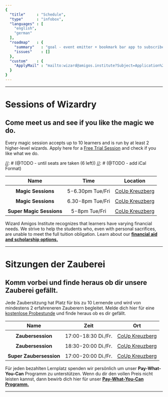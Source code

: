 ```yaml
---
{
  "title"     : "Schedule",
  "type"      : "infobox",
  "languages" : [
    "english",
    "german"
  ],
  "roadmap"   : {
    "summary"   : "goal - event emitter + bookmark bar app to subscribe",
    "issues"    : []
  },
  "custom"    : {
    "ApplyMail" : "mailto:wizard@amigos.institute?Subject=Application%20form"
  }  
}
---
```


---
[](@english)
# Sessions of Wizardry

## Come meet us and see if you like the magic we do.

Every magic session accepts up to 10 learners and is run by at least 2 higher-level wizards. Apply here for a [Free Trial Session](mailto:wizard@amigos.institute) and check if you like what we do.


[//]: # (@TODO - next free workshop - sunday)
[//]: # (@TODO - monday + thursday sessions)
[//]: # (@TODO - until seats are taken (6 left))
[//]: # (@TODO - add iCal Format)

| Name                     |  Time                    |          Location               |     
| :----------------------: |:-----------------------: |:------------------------------: |
|                          |                          |                                 |        
| **Magic Sessions**       |  5-6.30pm Tue/Fri        |      [CoUp Kreuzberg][address]  |        
|                          |                          |                                 |                
| **Magic Sessions**       |  6.30-8pm Tue/Fri        |    [CoUp Kreuzberg][address]    |        
|                          |                          |                                 |         
| **Super Magic Sessions** |  5-8pm Tue/Fri           |     [CoUp Kreuzberg][address]   |  

Wizard Amigos Institute recognizes that learners have varying financial needs. We strive to help the students who, even with personal sacrifices, are unable to meet the full tuition obligation. Learn about our **[financial aid and scholarship options.](mailto:wizard@amigos.institute?Subject=Financial%20aid%20and%20scholarship%20options&Body=%0D%0A)** 

---
[](@german)
# Sitzungen der Zauberei

## Komm vorbei und finde heraus ob dir unsere Zauberei gefällt.

Jede Zaubersitzung hat Platz für bis zu 10 Lernende und wird von mindestens 2 erfahreneren Zauberern begleitet. Melde dich hier für eine [kostenlose Probestunde](mailto:wizard@amigos.institute) und finde heraus ob es dir gefällt.


| Name                        |        Zeit                       |             Ort               |  
| :-------------------------: |:--------------------------------: |:-----------------------------:|
|                             |                                   |                               |    
| **Zaubersession**           |            17:00-18:30 Di./Fr.    |    [CoUp Kreuzberg][address]  |   
|                             |                                   |                               | 
| **Zaubersession**           |            18:30-20:00 Di./Fr.    |    [CoUp Kreuzberg][address]  |    
|                             |                                   |                               |          
| **Super Zaubersession**     |            17:00-20:00 Di./Fr.    |    [CoUp Kreuzberg][address]  |     

Für jeden bezahlten Lernplatz spenden wir persönlich um unser **Pay-What-You-Can** Programm zu unterstützen. Wenn du dir den vollen Preis nicht leisten kannst, dann bewirb dich hier für unser **[Pay-What-You-Can Programm.](mailto:wizard@amigos.institute?Subject=Financial%20aid%20and%20scholarship%20options&Body=%0D%0A)** 

---

[address]: https://www.google.de/maps/dir//co.up,+Adalbertstra%C3%9Fe+8,+10999+Berlin,+Deutschland/@52.50033,13.419786,17z/data=!4m12!1m3!3m2!1s0x47a84e337e23d413:0x2cfd69e5a9f68f1a!2sco.up!4m7!1m0!1m5!1m1!1s0x47a84e337e23d413:0x2cfd69e5a9f68f1a!2m2!1d13.419786!2d52.50033
